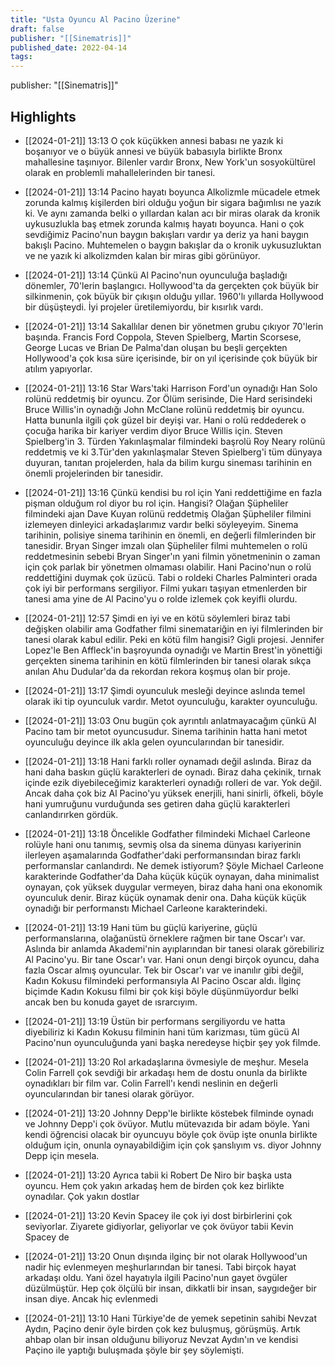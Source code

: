 ```yaml
---
title: "Usta Oyuncu Al Pacino Üzerine"
draft: false
publisher: "[[Sinematris]]"
published_date: 2022-04-14
tags:
---
```

publisher: "[[Sinematris]]"


## Highlights
* [[2024-01-21]] 13:13  O çok küçükken annesi babası ne yazık ki boşanıyor ve o büyük annesi ve büyük babasıyla birlikte Bronx mahallesine taşınıyor. Bilenler vardır Bronx, New York'un sosyokültürel olarak en problemli mahallelerinden bir tanesi.

* [[2024-01-21]] 13:14  Pacino hayatı boyunca Alkolizmle mücadele etmek zorunda kalmış kişilerden biri olduğu yoğun bir sigara bağımlısı ne yazık ki. Ve aynı zamanda belki o yıllardan kalan acı bir miras olarak da kronik uykusuzlukla baş etmek zorunda kalmış hayatı boyunca. Hani o çok sevdiğimiz Pacino'nun baygın bakışları vardır ya deriz ya hani baygın bakışlı Pacino. Muhtemelen o baygın bakışlar da o kronik uykusuzluktan ve ne yazık ki alkolizmden kalan bir miras gibi görünüyor.

* [[2024-01-21]] 13:14  Çünkü Al Pacino'nun oyunculuğa başladığı dönemler, 70'lerin başlangıcı. Hollywood'ta da gerçekten çok büyük bir silkinmenin, çok büyük bir çıkışın olduğu yıllar. 1960'lı yıllarda Hollywood bir düşüşteydi. İyi projeler üretilemiyordu, bir kısırlık vardı.

* [[2024-01-21]] 13:14  Sakallılar denen bir yönetmen grubu çıkıyor 70'lerin başında. Francis Ford Coppola, Steven Spielberg, Martin Scorsese, George Lucas ve Brian De Palma'dan oluşan bu beşli gerçekten Hollywood'a çok kısa süre içerisinde, bir on yıl içerisinde çok büyük bir atılım yapıyorlar.

* [[2024-01-21]] 13:16  Star Wars'taki Harrison Ford'un oynadığı Han Solo rolünü reddetmiş bir oyuncu. Zor Ölüm serisinde, Die Hard serisindeki Bruce Willis'in oynadığı John McClane rolünü reddetmiş bir oyuncu. Hatta bununla ilgili çok güzel bir deyişi var. Hani o rolü reddederek o çocuğa harika bir kariyer verdim diyor Bruce Willis için. Steven Spielberg'in 3. Türden Yakınlaşmalar filmindeki başrolü Roy Neary rolünü reddetmiş ve ki 3.Tür'den yakınlaşmalar Steven Spielberg'i tüm dünyaya duyuran, tanıtan projelerden, hala da bilim kurgu sineması tarihinin en önemli projelerinden bir tanesidir.

* [[2024-01-21]] 13:16  Çünkü kendisi bu rol için Yani reddettiğime en fazla pişman olduğum rol diyor bu rol için. Hangisi? Olağan Şüpheliler filmindeki ajan Dave Kuyan rolünü reddetmiş Olağan Şüpheliler filmini izlemeyen dinleyici arkadaşlarımız vardır belki söyleyeyim. Sinema tarihinin, polisiye sinema tarihinin en önemli, en değerli filmlerinden bir tanesidir. Bryan Singer imzalı olan Şüpheliler filmi muhtemelen o rolü reddetmesinin sebebi Bryan Singer'ın yani filmin yönetmeninin o zaman için çok parlak bir yönetmen olmaması olabilir. Hani Pacino'nun o rolü reddettiğini duymak çok üzücü. Tabi o roldeki Charles Palminteri orada çok iyi bir performans sergiliyor. Filmi yukarı taşıyan etmenlerden bir tanesi ama yine de Al Pacino'yu o rolde izlemek çok keyifli olurdu.

* [[2024-01-21]] 12:57  Şimdi en iyi ve en kötü söylemleri biraz tabi değişken olabilir ama Godfather filmi sinematariğin en iyi filmlerinden bir tanesi olarak kabul edilir. Peki en kötü film hangisi? Gigli projesi. Jennifer Lopez'le Ben Affleck'in başroyunda oynadığı ve Martin Brest'in yönettiği gerçekten sinema tarihinin en kötü filmlerinden bir tanesi olarak sıkça anılan Ahu Dudular'da da rekordan rekora koşmuş olan bir proje.

* [[2024-01-21]] 13:17  Şimdi oyunculuk mesleği deyince aslında temel olarak iki tip oyunculuk vardır. Metot oyunculuğu, karakter oyunculuğu.

* [[2024-01-21]] 13:03  Onu bugün çok ayrıntılı anlatmayacağım çünkü Al Pacino tam bir metot oyuncusudur. Sinema tarihinin hatta hani metot oyunculuğu deyince ilk akla gelen oyuncularından bir tanesidir.

* [[2024-01-21]] 13:18  Hani farklı roller oynamadı değil aslında. Biraz da hani daha baskın güçlü karakterleri de oynadı. Biraz daha çekinik, tırnak içinde ezik diyebileceğimiz karakterleri oynadığı rolleri de var. Yok değil. Ancak daha çok biz Al Pacino'yu yüksek enerjili, hani sinirli, öfkeli, böyle hani yumruğunu vurduğunda ses getiren daha güçlü karakterleri canlandırırken gördük.

* [[2024-01-21]] 13:18  Öncelikle Godfather filmindeki Michael Carleone rolüyle hani onu tanımış, sevmiş olsa da sinema dünyası kariyerinin ilerleyen aşamalarında Godfather'daki performansından biraz farklı performanslar canlandırdı. Ne demek istiyorum? Şöyle Michael Carleone karakterinde Godfather'da Daha küçük küçük oynayan, daha minimalist oynayan, çok yüksek duygular vermeyen, biraz daha hani ona ekonomik oyunculuk denir. Biraz küçük oynamak denir ona. Daha küçük küçük oynadığı bir performanstı Michael Carleone karakterindeki.

* [[2024-01-21]] 13:19  Hani tüm bu güçlü kariyerine, güçlü performanslarına, olağanüstü örneklere rağmen bir tane Oscar'ı var. Aslında bir anlamda Akademi'nin ayıplarından bir tanesi olarak görebiliriz Al Pacino'yu. Bir tane Oscar'ı var. Hani onun dengi birçok oyuncu, daha fazla Oscar almış oyuncular. Tek bir Oscar'ı var ve inanılır gibi değil, Kadın Kokusu filmindeki performansıyla Al Pacino Oscar aldı. İlginç biçimde Kadın Kokusu filmi bir çok kişi böyle düşünmüyordur belki ancak ben bu konuda gayet de ısrarcıyım.

* [[2024-01-21]] 13:19  Üstün bir performans sergiliyordu ve hatta diyebiliriz ki Kadın Kokusu filminin hani tüm karizması, tüm gücü Al Pacino'nun oyunculuğunda yani başka neredeyse hiçbir şey yok filmde.

* [[2024-01-21]] 13:20  Rol arkadaşlarına övmesiyle de meşhur. Mesela Colin Farrell çok sevdiği bir arkadaşı hem de dostu onunla da birlikte oynadıkları bir film var. Colin Farrell'ı kendi neslinin en değerli oyuncularından bir tanesi olarak görüyor.

* [[2024-01-21]] 13:20  Johnny Depp'le birlikte köstebek filminde oynadı ve Johnny Depp'i çok övüyor. Mutlu mütevazıda bir adam böyle. Yani kendi öğrencisi olacak bir oyuncuyu böyle çok övüp işte onunla birlikte olduğum için, onunla oynayabildiğim için çok şanslıyım vs. diyor Johnny Depp için mesela.

* [[2024-01-21]] 13:20  Ayrıca tabii ki Robert De Niro bir başka usta oyuncu. Hem çok yakın arkadaş hem de birden çok kez birlikte oynadılar. Çok yakın dostlar

* [[2024-01-21]] 13:20  Kevin Spacey ile çok iyi dost birbirlerini çok seviyorlar. Ziyarete gidiyorlar, geliyorlar ve çok övüyor tabii Kevin Spacey de

* [[2024-01-21]] 13:20  Onun dışında ilginç bir not olarak Hollywood'un nadir hiç evlenmeyen meşhurlarından bir tanesi. Tabi birçok hayat arkadaşı oldu. Yani özel hayatıyla ilgili Pacino'nun gayet övgüler düzülmüştür. Hep çok ölçülü bir insan, dikkatli bir insan, saygıdeğer bir insan diye. Ancak hiç evlenmedi

* [[2024-01-21]] 13:10  Hani Türkiye'de de yemek sepetinin sahibi Nevzat Aydın, Paçino denir öyle birden çok kez buluşmuş, görüşmüş. Artık ahbap olan bir insan olduğunu biliyoruz Nevzat Aydın'ın ve kendisi Paçino ile yaptığı buluşmada şöyle bir şey söylemişti.


